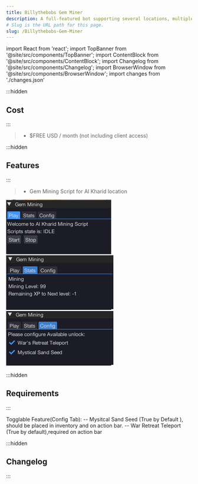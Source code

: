 ```yaml
---
title: Billythebobs Gem Miner
description: A full-featured bot supporting several locations, multiple playstyles, ore boxes, seren spirits, Juju potions, and more!.
# Slug is the URL path for this page.
slug: /Billythebobs-Gem-Miner
---
```


import React from 'react';
import TopBanner from '@site/src/components/TopBanner';
import ContentBlock from '@site/src/components/ContentBlock';
import Changelog from '@site/src/components/Changelog';
import BrowserWindow from '@site/src/components/BrowserWindow';
import changes from './changes.json'

<TopBanner title="Billythebobs Gem Miner" version="v1.0.6" author="Billythebobs" skill="Mining">
</TopBanner>

:::hidden

## Cost

:::

<ContentBlock title="Cost">

> - $FREE USD / month (not including client access)

</ContentBlock>

:::hidden

## Features

:::

<ContentBlock title="Features">

> - Gem Mining Script for Al Kharid location

![Example](01BillythebobsGemMiner.png)
![Example](02BillythebobsGemMiner.png)
![Example](03BillythebobsGemMiner.png)

</ContentBlock>

:::hidden

## Requirements

:::
<ContentBlock title="Requirements">

Togglable Feature(Config Tab):
-- Mysitcal Sand Seed (True by Default ), should be placed in inventory and on action bar.
-- War Retreat Teleport (True by default),required on action bar
</ContentBlock>

:::hidden

## Changelog

:::

<Changelog changes={changes}>

</Changelog>

